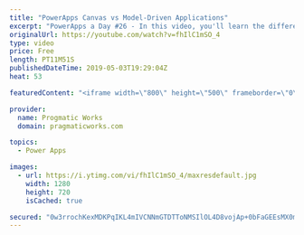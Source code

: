 ```yaml
---
title: "PowerApps Canvas vs Model-Driven Applications"
excerpt: "PowerApps a Day #26 - In this video, you'll learn the differences between Canvas and Model Driven Applications in PowerApps.   For more PowerApps training, visit http://www.pragmaticworkstraining.com  Or we're passionate about building apps for you: http://www.powerplatformpros.com  - - - - - - - - -"
originalUrl: https://youtube.com/watch?v=fhIlC1mSO_4
type: video
price: Free
length: PT11M51S
publishedDateTime: 2019-05-03T19:29:04Z
heat: 53

featuredContent: "<iframe width=\"800\" height=\"500\" frameborder=\"0\" src=\"https://www.youtube.com/embed/fhIlC1mSO_4\" allow=\"accelerometer; autoplay; encrypted-media; gyroscope; picture-in-picture\" allowfullscreen></iframe>"

provider:
  name: Progmatic Works
  domain: pragmaticworks.com

topics:
  - Power Apps

images:
  - url: https://i.ytimg.com/vi/fhIlC1mSO_4/maxresdefault.jpg
    width: 1280
    height: 720
    isCached: true

secured: "0w3rrochKexMDKPqIKL4mIVCNNmGTDTToNMSIlOL4D8vojAp+0bFaGEEsMX0mKj7y6TvgDQvfMStTAXBu/BAvlfY1ivYSUexPKYD9yljQbF/YdbrN0y9EDWLaWP1+PK/cU+8pAR7V0Z8/22v+akHs+ld+PEiUTjn9YuQWmPAmDk5TJT+sVsijjic1Ihjgd7XZSfvgu3LiOHe8rKXyVZWj3O6balz0V+/sMeKLodqI/BIh7qnfsiuTQa7kEFH0Cwt8Dm4I6e7B2pHGWzmaf12t/4GOSTc3yQR7obXejVMjO0biwb/DS5aw69USu5f661onk9owDX2QRQVfRFfDrQ0riE0640RfldTsMLJwM5zHb4zdE+WPhvrjZsFm8l5dotY1o+fabN13e6+hGxMArWOoLdmxFdHx+CKl2aUBwb37vE=;EeZ9RSGiwCvbrtkzL1bkzA=="
---
```


